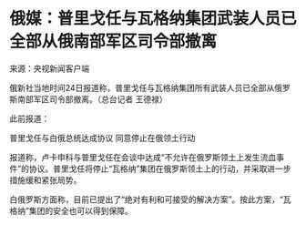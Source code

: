 

# 俄媒：普里戈任与瓦格纳集团武装人员已全部从俄南部军区司令部撤离

来源：央视新闻客户端

俄新社当地时间24日报道称，普里戈任与瓦格纳集团所有武装人员已全部从俄罗斯南部军区司令部撤离。（总台记者 王德禄）

此前报道：

普里戈任与白俄总统达成协议 同意停止在俄领土行动

报道称，卢卡申科与普里戈任在会谈中达成“不允许在俄罗斯领土上发生流血事件”的协议。普里戈任将停止“瓦格纳”集团在俄罗斯领土上的行动，并采取进一步措施缓和紧张局势。

白俄罗斯方面称，目前已提出了“绝对有利和可接受的解决方案”。按此方案，“瓦格纳”集团的安全也可以得到保障。

